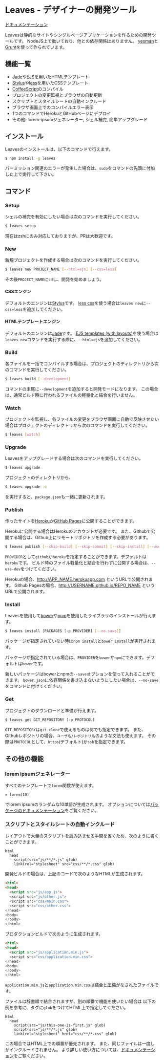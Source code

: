 # Leaves - デザイナーの開発ツール

[ドキュメンテーション](http://oss.claudetech.com/leaves/ja)


Leavesは静的なサイトやシングルページアプリケーションを作るための開発ツールです。
NodeJS上で動いており、他との依存関係はありません。
[yeoman](http://yeoman.io/)と[Grunt](http://gruntjs.com/)を使って作られています。

## 機能一覧

* [Jade](http://jade-lang.com/)や[EJS](https://github.com/RandomEtc/ejs-locals)を用いたHTMLテンプレート
* [Stylus](http://learnboost.github.io/stylus/)や[less](http://lesscss.org/)を用いたCSSテンプレート
* [CoffeeScript](http://coffeescript.org/)のコンパイル
* プロジェクトの変更監視とブラウザの自動更新
* スクリプトとスタイルシートの自動インクルード
* ブラウザ画面上でのコンパイルエラー表示
* 1つのコマンドでHerokuとGitHubページにデプロイ
* その他: lorem-ipsumジェネレーター, シェル補完, 簡単アップグレード

## インストール

Leavesのインストールは、以下のコマンドで行えます。

```sh
$ npm install -g leaves
```

パーミッション関連のエラーが発生した場合は、`sudo`をコマンドの先頭に付加した上で実行して下さい。

## コマンド

### Setup

シェルの補完を有効にしたい場合は次のコマンドを実行してください。

```sh
$ leaves setup
```

現在はzshにのみ対応しておりますが、PRは大歓迎です。

### New

新規プロジェクトを作成する場合は次のコマンドを実行してください。

```sh
$ leaves new PROJECT_NAME [--html=ejs] [--css=less]
```

その後`PROJECT_NAME`に`cd`し、開発を始めましょう。

#### CSSエンジン

デフォルトのエンジンは[Stylus](http://learnboost.github.io/stylus/)です。
[less css](http://lesscss.org/)を使う場合は`leaves new`に`--css=less`を追加してください。

#### HTMLテンプレートエンジン

デフォルトのエンジンは[Jade](http://jade-lang.com/)です。
[EJS templates (with layouts)](https://github.com/RandomEtc/ejs-locals)を使う場合は`leaves new`コマンドを実行する際に、`--html=ejs`を追加してください。

### Build

各ファイルを一括でコンパイルする場合は、プロジェクトのディレクトリから次のコマンドを実行してください。

```sh
$ leaves build [--development]
```

コマンドの末尾に`--development`を追加すると開発モードになります。
この場合は、通常ビルド時に行われるファイルの軽量化と結合を行いません。

### Watch

プロジェクトを監視し、各ファイルの変更をブラウザ画面に自動で反映させたい場合はプロジェクトのディレクトリから次のコマンドを実行してください。

```sh
$ leaves [watch]
```

### Upgrade

Leavesをアップグレードする場合は次のコマンドを実行してください。

```sh
$ leaves upgrade
```

プロジェクトのディレクトリから、

```sh
$ leaves upgrade -o
```

を実行すると、`package.json`も一緒に更新されます。

### Publish

作ったサイトを[Heroku][heroku]か[GitHub Pages][github-pages]に公開することができます。

Herokuに公開する場合はHerokuのアカウントが必要です。
また、Githubで公開する場合は、Github上にリモートリポジトリを作成する必要があります。

```sh
$ leaves publish [--skip-build] [--skip-commit] [--skip-install] [--use-dev] [-p PROVIDER]
```

`PROVIDER`として`github`か`heroku`を指定することができます。デフォルトは`heroku`です。
ビルド時のファイル軽量化と結合を行わずに公開する場合は、`--use-dev`をつけてください。

Herokuの場合、http://APP_NAME.herokuapp.com というURLで公開されます。
Github Pagesの場合、http://USERNAME.github.io/REPO_NAME というURLで公開されます。

### Install

Leavesを使用して[bower][bower]や[npm][npm]を使用したライブラリのインストールが行えます。

```sh
$ leaves install [PACKAGES [-p PROVIDER] [--no-save]]
```

パッケージが指定されていない時は`npm install`と`bower install`が実行されます。

パッケージが指定されている場合は、`PROVIDER`を`bower`か`npm`にできます。デフォルトは`bower`です。

新しいパッケージはbowerとnpmの`--save`オプションを使って入れることができます。
`bower.json`に依存関係を書き込まないようにしたい場合は、`--no-save`をコマンドに付けてください。

### Get

プロジェクトのダウンロードと準備が行えます。

```sh
$ leaves get GIT_REPOSITORY [-p PROTOCOL]
```

`GIT_REPOSITORY`は`git clone`で使えるものは何でも指定できます。
また、Githubレポジトリの場合、`ユーザ名/レポジトリ名`のような文法も使えます。
その際は`PROTOCOL`として、`https`(デフォルト)か`ssh`を指定できます。

## その他の機能

### lorem ipsumジェネレーター

すべてのテンプレートで`lorem`関数が使えます。

```jade
= lorem(10)
```

でlorem ipsumのランダムな10単語が生成されます。
オプションについては[パッケージのドキュメンテーション][node-lorem-ipsum]をご覧ください。

### スクリプトとスタイルシートの自動インクルード

レイアウトで大量のスクリプトを読み込ませる手間を省くため、次のように書くことができます。

```jade
html
  head
    script(src="js/**/*.js" glob)
    link(rel="stylesheet" src="css/**/*.css" glob)
```

開発ビルドの場合は、上記のコードで次のようなHTMLが生成されます。

```html
<html>
<head>
  <script src="js/app.js">
  <script src="js/other.js">
  <script src="css/main.css">
  <script src="css/other.css">
</head>
<body>
</body>
</html>
```

プロダクションビルドで次のように生成されます。

```html
<html>
<head>
  <script src="js/application.min.js">
  <script src="css/application.min.css">
</head>
<body>
</body>
</html>
```

`application.min.js`と`application.min.css`は結合と圧縮がなされたファイルです。

ファイルは辞書順で結合されますが、別の順番で機能を使いたい場合は
以下の例を参考に、タグに`glob`をつけてHTML上で指定してください。


```jade
html
  head
    script(src="js/this-one-is-first.js" glob)
    script(src="js/**/*.js" glob)
    link(rel="stylesheet" href="css/**/*.css" glob)
```

この場合ではHTML上での順番が優先されます。
また、同じファイルは一度しかインクルードされません。
より詳しい使い方については、[ドキュメンテーション][node-glob-html]をご覧ください。


[generator-static-website]: https://github.com/claudetech/generator-static-website
[github-pages]: https://pages.github.com/
[heroku]: https://www.heroku.com/
[bower]: http://bower.io/
[npm]: https://www.npmjs.org/
[node-lorem-ipsum]: https://github.com/knicklabs/lorem-ipsum.js
[node-glob-html]: https://github.com/claudetech/node-glob-html

